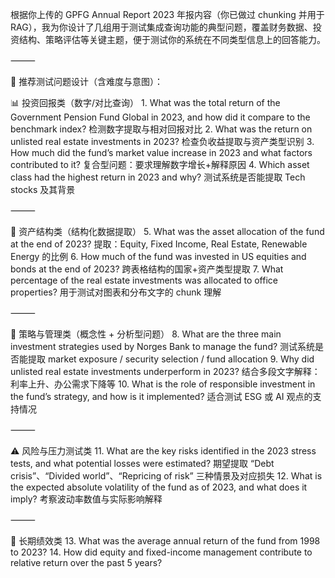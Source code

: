 根据你上传的 GPFG Annual Report 2023 年报内容（你已做过 chunking 并用于 RAG），我为你设计了几组用于测试集成查询功能的典型问题，覆盖财务数据、投资结构、策略评估等关键主题，便于测试你的系统在不同类型信息上的回答能力。

⸻

🧪 推荐测试问题设计（含难度与意图）：

📊 投资回报类（数字/对比查询）
	1.	What was the total return of the Government Pension Fund Global in 2023, and how did it compare to the benchmark index?
检测数字提取与相对回报对比
	2.	What was the return on unlisted real estate investments in 2023?
检查负收益提取与资产类型识别
	3.	How much did the fund’s market value increase in 2023 and what factors contributed to it?
复合型问题：要求理解数字增长+解释原因
	4.	Which asset class had the highest return in 2023 and why?
测试系统是否能提取 Tech stocks 及其背景

⸻

🧱 资产结构类（结构化数据提取）
	5.	What was the asset allocation of the fund at the end of 2023?
提取：Equity, Fixed Income, Real Estate, Renewable Energy 的比例
	6.	How much of the fund was invested in US equities and bonds at the end of 2023?
跨表格结构的国家+资产类型提取
	7.	What percentage of the real estate investments was allocated to office properties?
用于测试对图表和分布文字的 chunk 理解

⸻

🎯 策略与管理类（概念性 + 分析型问题）
	8.	What are the three main investment strategies used by Norges Bank to manage the fund?
测试系统是否能提取 market exposure / security selection / fund allocation
	9.	Why did unlisted real estate investments underperform in 2023?
结合多段文字解释：利率上升、办公需求下降等
	10.	What is the role of responsible investment in the fund’s strategy, and how is it implemented?
适合测试 ESG 或 AI 观点的支持情况

⸻

⚠️ 风险与压力测试类
	11.	What are the key risks identified in the 2023 stress tests, and what potential losses were estimated?
期望提取 “Debt crisis”、“Divided world”、“Repricing of risk” 三种情景及对应损失
	12.	What is the expected absolute volatility of the fund as of 2023, and what does it imply?
考察波动率数值与实际影响解释

⸻

🔁 长期绩效类
	13.	What was the average annual return of the fund from 1998 to 2023?
	14.	How did equity and fixed-income management contribute to relative return over the past 5 years?